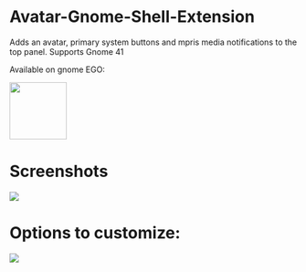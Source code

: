 # Avatar-Gnome-Shell-Extension

Adds an avatar, primary system buttons and mpris media notifications to the top panel.  Supports Gnome 41

Available on gnome EGO:

[<img src="assets/get-it-on-ego.svg" height="100">](https://extensions.gnome.org/extension/4782/avatar/)


# Screenshots

<img src="assets/2.png">

# Options to customize:

<img src="assets/options.png">
